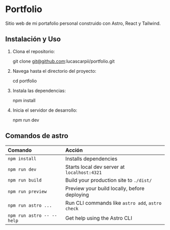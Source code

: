 # Portfolio

Sitio web de mi portafolio personal construido con Astro, React y Tailwind.

## Instalación y Uso

1. Clona el repositorio:
   
    git clone git@github.com:lucascarpii/portfolio.git

3. Navega hasta el directorio del proyecto:
   
    cd portfolio

4. Instala las dependencias:
   
    npm install

6. Inicia el servidor de desarrollo:
   
    npm run dev

## Comandos de astro

| Comando                   | Acción                                           |
| :------------------------ | :----------------------------------------------- |
| `npm install`             | Installs dependencies                            |
| `npm run dev`             | Starts local dev server at `localhost:4321`      |
| `npm run build`           | Build your production site to `./dist/`          |
| `npm run preview`         | Preview your build locally, before deploying     |
| `npm run astro ...`       | Run CLI commands like `astro add`, `astro check` |
| `npm run astro -- --help` | Get help using the Astro CLI                     |
